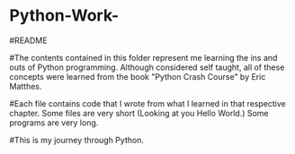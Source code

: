 # Python-Work-

#README

#The contents contained in this folder represent me learning the ins and outs of Python programming. 
Although considered self taught, all of these concepts were learned from the book "Python Crash Course" by Eric Matthes. 

#Each file contains code that I wrote from what I learned in that respective chapter. Some files are very short (Looking at you Hello World.) Some programs are very long. 

#This is my journey through Python. 
